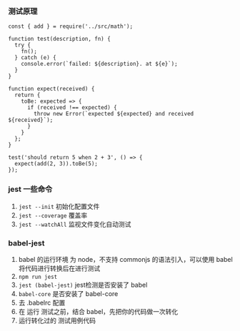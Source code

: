 ### 测试原理
```
const { add } = require('../src/math');

function test(description, fn) {
  try {
    fn();
  } catch (e) {
    console.error(`failed: ${description}. at ${e}`);
  }
}

function expect(received) {
  return {
    toBe: expected => {
      if (received !== expected) {
        throw new Error(`expected ${expected} and received ${received}`);
      }
    }
  };
}

test('should return 5 when 2 + 3', () => {
  expect(add(2, 3)).toBe(5);
});
```

### jest 一些命令
1. `jest --init` 初始化配置文件
2. `jest --coverage` 覆盖率
3. `jest --watchAll` 监视文件变化自动测试

### babel-jest
1. babel 的运行环境 为 node，不支持 commonjs 的语法引入，可以使用 babel 将代码进行转换后在进行测试
2. `npm run jest`
3. `jest (babel-jest)` jest检测是否安装了 babel
4. `babel-core` 是否安装了 babel-core
5. 去 .babelrc 配置
6. 在 运行 测试之前，结合 babel，先把你的代码做一次转化
7. 运行转化过的 测试用例代码
